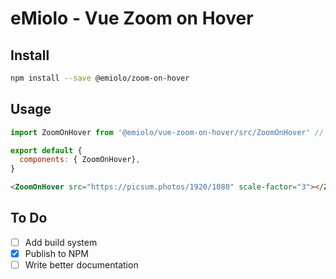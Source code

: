 # eMiolo - Vue Zoom on Hover

## Install

```sh
npm install --save @emiolo/zoom-on-hover
```

## Usage

```javascript
import ZoomOnHover from '@emiolo/vue-zoom-on-hover/src/ZoomOnHover' // The path is needed because we don't have a build system yet

export default {
  components: { ZoomOnHover},
}
```

```html
<ZoomOnHover src="https://picsum.photos/1920/1080" scale-factor="3"></ZoomOnHover>
```

## To Do

* [ ] Add build system
* [x] Publish to NPM
* [ ] Write better documentation
